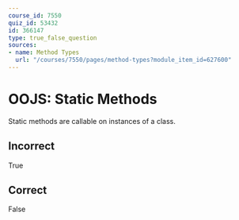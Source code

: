 ```yaml
---
course_id: 7550
quiz_id: 53432
id: 366147
type: true_false_question
sources:
- name: Method Types
  url: "/courses/7550/pages/method-types?module_item_id=627600"
---
```


# OOJS: Static Methods

Static methods are callable on instances of a class.

## Incorrect

True

## Correct

False
